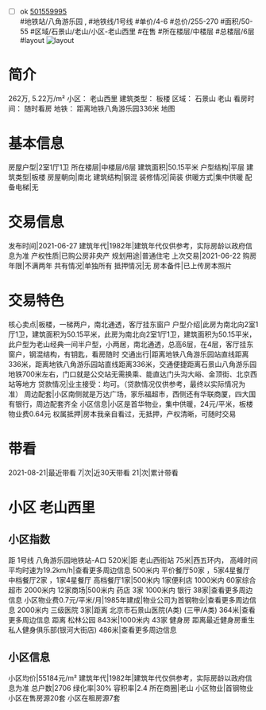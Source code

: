 - [ ] ok [501559995](https://bj.5i5j.com/ershoufang/501559995.html)  
 #地铁站/八角游乐园 ,  #地铁线/1号线
#单价/4-6 #总价/255-270 #面积/50-55   #区域/石景山/老山/小区-老山西里 #在售 #所在楼层/中楼层 #总楼层/6层 #layout 
![layout](http://image2a.5i5j.com/bdir/layout/ca0bca6ac2d94eada9de7583918f2756.jpg_P5.jpg) 
# 简介 
 262万,  5.22万/m² 
小区： 老山西里
建筑类型： 板楼
区域： 石景山 老山
看房时间： 随时看房
地铁： 距离地铁八角游乐园336米 地图
# 基本信息 
 房屋户型|2室1厅1卫
所在楼层|中楼层/6层
建筑面积|50.15平米
户型结构|平层
建筑类型|板楼
房屋朝向|南北
建筑结构|钢混
装修情况|简装
供暖方式|集中供暖
配备电梯|无
# 交易信息 
 发布时间|2021-06-27
建筑年代|1982年|建筑年代仅供参考，实际房龄以政府信息为准
产权性质|已购公房非央产
规划用途|普通住宅
上次交易|2021-06-22
购房年限|不满两年
共有情况|单独所有
抵押情况|无
房本备件|已上传房本照片
# 交易特色 
 核心卖点|板楼，一梯两户，南北通透，客厅挂东窗户
户型介绍|此房为南北向2室1厅1卫，建筑面积为50.15平米，此房为南北向2室1厅1卫，建筑面积为50.15平米，此户型为老山经典一间半户型，小两居，南北通透，总高6层，在4层，客厅挂东窗户，钢混结构，有钥匙，看房随时
交通出行|距离地铁八角游乐园站直线距离336米，距离地铁八角游乐园站直线距离336米，交通便捷距离石景山八角游乐园地铁700米左右，门口就是公交站无需换乘、能直达门头沟大峪、金顶街、北京西站等地方
贷款情况|业主接受：均可。（贷款情况仅供参考，最终以实际情况为准）
周边配套|小区南侧就是万达广场，家乐福超市，西侧还有华联商厦，四大国有银行，周边配套齐全
小区信息|小区是首华物业，集中供暖，24元/平米，板楼物业费0.64元
权属抵押|房本我亲自看过，无抵押，产权清晰，可随时交易
# 带看 
 2021-08-21|最近带看	 7|次|近30天带看	 21|次|累计带看
# 小区 老山西里
## 小区指数 
 距 1号线 八角游乐园地铁站-A口 520米|距 老山西街站 75米|西五环内， 高峰时间平均时速为19.2km/h|查看更多周边信息
500米内 平价餐厅50家 ，5家4星餐厅
中档餐厅2家 ，1家4星餐厅
高档餐厅1家|500米内 1家便利店
1000米内 60家综合超市
2000米内 12家商场|500米内 药店 3家
1000米内 银行 38家|查看更多周边信息
小区物业费0.7元/平米/月|1985年建成|物业公司为首钢物业|查看更多周边信息
2000米内 三级医院 3家|距离 北京市石景山医院(A类) (三甲/A类) 364米|查看更多周边信息
距离 松林公园 843米|1000米内 43家 健身房
距离最近健身房重生私人健身俱乐部(银河大街店) 486米|查看更多周边信息
## 小区信息 
 小区均价|55184元/m²
建筑年代|1982年|建筑年代仅供参考，实际房龄以政府信息为准
总户数|2706
绿化率|30%
容积率|2.4
所在商圈|老山
小区物业|首钢物业
小区在售房源20套
小区在租房源7套
